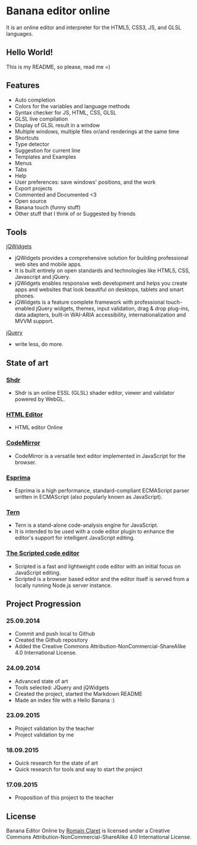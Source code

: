 # Banana editor online

It is an online editor and interpreter for the HTML5, CSS3, JS, and GLSL languages.

## Hello World!

This is my README, so please, read me =)

## Features

- Auto completion
- Colors for the variables and language methods
- Syntax checker for JS, HTML, CSS, GLSL
- GLSL live compilation
- Display of GLSL result in a window
- Multiple windows, multiple files or/and renderings at the same time
- Shortcuts
- Type detector
- Suggestion for current line
- Templates and Examples
- Menus
- Tabs
- Help
- User preferences: save windows' positions, and the work
- Export projects
- Commented and Documented <3
- Open source
- Banana touch (funny stuff)
- Other stuff that I think of or Suggested by friends

## Tools

[jQWidgets](http://www.jqwidgets.com)

- jQWidgets provides a comprehensive solution for building professional web sites and mobile apps.
- It is built entirely on open standards and technologies like HTML5, CSS, Javascript and jQuery.
- jQWidgets enables responsive web development and helps you create apps and websites that look beautiful on desktops, tablets and smart phones.
- jQWidgets is a feature complete framework with professional touch-enabled jQuery widgets, themes, input validation, drag & drop plug-ins, data adapters, built-in WAI-ARIA accessibility, internationalization and MVVM support.

[jQuery](http://www.jqwidgets.com)

- write less, do more.

## State of art

### [Shdr](http://shdr.bkcore.com)

- Shdr is an online ESSL (GLSL) shader editor, viewer and validator powered by WebGL.

### [HTML Editor](http://mrdoob.com/projects/htmleditor/)

- HTML editor Online

### [CodeMirror](http://codemirror.net)

- CodeMirror is a versatile text editor implemented in JavaScript for the browser.

### [Esprima](http://esprima.org)

- Esprima is a high performance, standard-compliant ECMAScript parser written in ECMAScript (also popularly known as JavaScript).

### [Tern](http://ternjs.net)

- Tern is a stand-alone code-analysis engine for JavaScript.
- It is intended to be used with a code editor plugin to enhance the editor's support for intelligent JavaScript editing.

### [The Scripted code editor](https://github.com/scripted-editor/scripted)

- Scripted is a fast and lightweight code editor with an initial focus on JavaScript editing.
- Scripted is a browser based editor and the editor itself is served from a locally running Node.js server instance.


## Project Progression

### 25.09.2014

- Commit and push local to Github
- Created the Github repository
- Added the Creative Commons Attribution-NonCommercial-ShareAlike 4.0 International License.

### 24.09.2014

- Advanced state of art
- Tools selected: JQuery and jQWidgets
- Created the project, started the Markdown README
- Made an index file with a Hello Banana :)

### 23.09.2015

- Project validation by the teacher
- Project validation by me

### 18.09.2015

- Quick research for the state of art
- Quick research for tools and way to start the project

### 17.09.2015

- Proposition of this project to the teacher


## License

Banana Editor Online by [Romain Claret](http://www.romainclaret.com) is licensed under a Creative Commons Attribution-NonCommercial-ShareAlike 4.0 International License.